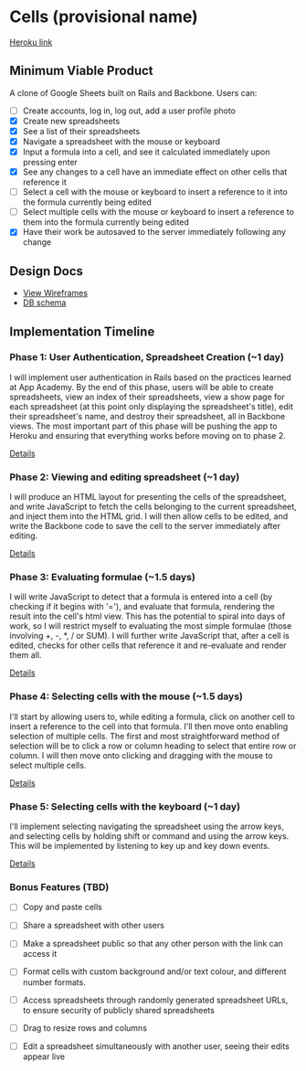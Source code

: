 # Cells (provisional name)

[Heroku link][heroku]

[heroku]: http://google-sheets-clone.herokuapp.com

## Minimum Viable Product
A clone of Google Sheets built on Rails and Backbone. Users can:

- [ ] Create accounts, log in, log out, add a user profile photo
- [x] Create new spreadsheets
- [x] See a list of their spreadsheets
- [x] Navigate a spreadsheet with the mouse or keyboard
- [x] Input a formula into a cell, and see it calculated immediately upon pressing enter
- [x] See any changes to a cell have an immediate effect on other cells that reference it
- [ ] Select a cell with the mouse or keyboard to insert a reference to it into the formula currently being edited
- [ ] Select multiple cells with the mouse or keyboard to insert a reference to them into the formula currently being edited
- [x] Have their work be autosaved to the server immediately following any change

## Design Docs
* [View Wireframes][views]
* [DB schema][schema]

[views]: ./docs/views.md
[schema]: ./docs/schema.md

## Implementation Timeline

### Phase 1: User Authentication, Spreadsheet Creation (~1 day)
I will implement user authentication in Rails based on the practices learned at
App Academy. By the end of this phase, users will be able to create spreadsheets, view an index of their spreadsheets, view a show page for each spreadsheet (at this point only displaying the spreadsheet's title), edit their spreadsheet's name, and destroy their spreadsheet, all in Backbone views. The most important part of this phase will
be pushing the app to Heroku and ensuring that everything works before moving on
to phase 2.

[Details][phase-one]

### Phase 2: Viewing and editing spreadsheet (~1 day)
I will produce an HTML layout for presenting the cells of the spreadsheet, and write JavaScript to fetch the cells belonging to the current spreadsheet, and inject them into the HTML grid. I will then allow cells to be edited, and write the Backbone code to save the cell to the server immediately after editing.

[Details][phase-two]

### Phase 3: Evaluating formulae (~1.5 days)
I will write JavaScript to detect that a formula is entered into a cell (by checking if it begins with '='), and evaluate that formula, rendering the result into the cell's html view. This has the potential to spiral into days of work, so I will restrict myself to evaluating the most simple formulae (those involving +, -, *, / or SUM). I will further write JavaScript that, after a cell is edited, checks for other cells that reference it and re-evaluate and render them all.

[Details][phase-three]

### Phase 4: Selecting cells with the mouse (~1.5 days)
I'll start by allowing users to, while editing a formula, click on another cell to insert a reference to the cell into that formula. I'll then move onto enabling selection of multiple cells. The first and most straightforward method of selection will be to click a row or column heading to select that entire row or column. I will then move onto clicking and dragging with the mouse to select multiple cells.

[Details][phase-four]

### Phase 5: Selecting cells with the keyboard (~1 day)
I'll implement selecting navigating the spreadsheet using the arrow keys, and selecting cells by holding shift or command and using the arrow keys. This will be implemented by listening to key up and key down events.

[Details][phase-five]

### Bonus Features (TBD)
- [ ] Copy and paste cells
- [ ] Share a spreadsheet with other users
- [ ] Make a spreadsheet public so that any other person with the link can access it
- [ ] Format cells with custom background and/or text colour, and different number formats.
- [ ] Access spreadsheets through randomly generated spreadsheet URLs, to ensure security of publicly shared spreadsheets
- [ ] Drag to resize rows and columns
- [ ] Edit a spreadsheet simultaneously with another user, seeing their edits appear live


[phase-one]: ./docs/phases/phase1.md
[phase-two]: ./docs/phases/phase2.md
[phase-three]: ./docs/phases/phase3.md
[phase-four]: ./docs/phases/phase4.md
[phase-five]: ./docs/phases/phase5.md
